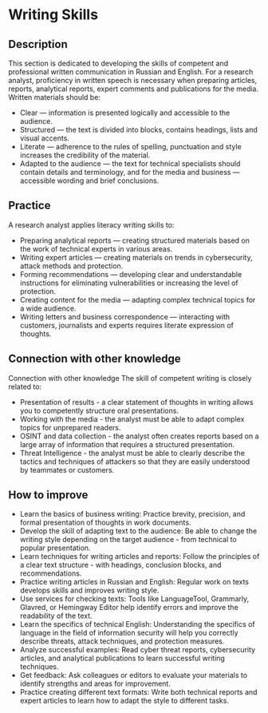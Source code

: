 # Writing Skills
## Description
This section is dedicated to developing the skills of competent and professional written communication in Russian and English. For a research analyst, proficiency in written speech is necessary when preparing articles, reports, analytical reports, expert comments and publications for the media.
Written materials should be:
- Clear — information is presented logically and accessible to the audience.
- Structured — the text is divided into blocks, contains headings, lists and visual accents.
- Literate — adherence to the rules of spelling, punctuation and style increases the credibility of the material.
- Adapted to the audience — the text for technical specialists should contain details and terminology, and for the media and business — accessible wording and brief conclusions.

## Practice
A research analyst applies literacy writing skills to:
- Preparing analytical reports — creating structured materials based on the work of technical experts in various areas.
- Writing expert articles — creating materials on trends in cybersecurity, attack methods and protection.
- Forming recommendations — developing clear and understandable instructions for eliminating vulnerabilities or increasing the level of protection.
- Creating content for the media — adapting complex technical topics for a wide audience.
- Writing letters and business correspondence — interacting with customers, journalists and experts requires literate expression of thoughts.

## Connection with other knowledge
Connection with other knowledge
The skill of competent writing is closely related to:
- Presentation of results - a clear statement of thoughts in writing allows you to competently structure oral presentations.
- Working with the media - the analyst must be able to adapt complex topics for unprepared readers.
- OSINT and data collection - the analyst often creates reports based on a large array of information that requires a structured presentation.
- Threat Intelligence - the analyst must be able to clearly describe the tactics and techniques of attackers so that they are easily understood by teammates or customers.

## How to improve
- Learn the basics of business writing: Practice brevity, precision, and formal presentation of thoughts in work documents.
- Develop the skill of adapting text to the audience: Be able to change the writing style depending on the target audience - from technical to popular presentation.
- Learn techniques for writing articles and reports: Follow the principles of a clear text structure - with headings, conclusion blocks, and recommendations.
- Practice writing articles in Russian and English: Regular work on texts develops skills and improves writing style.
- Use services for checking texts: Tools like LanguageTool, Grammarly, Glavred, or Hemingway Editor help identify errors and improve the readability of the text.
- Learn the specifics of technical English: Understanding the specifics of language in the field of information security will help you correctly describe threats, attack techniques, and protection measures.
- Analyze successful examples: Read cyber threat reports, cybersecurity articles, and analytical publications to learn successful writing techniques.
- Get feedback: Ask colleagues or editors to evaluate your materials to identify strengths and areas for improvement.
- Practice creating different text formats: Write both technical reports and expert articles to learn how to adapt the style to different tasks.
